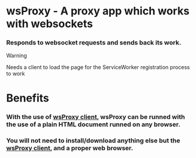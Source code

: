 # wsProxy - A proxy app which works with websockets
### Responds to websocket requests and sends back its work.
> [!WARNING]
>   Needs a client to load the page for the ServiceWorker registration process to work

# Benefits
### With the use of [wsProxy client](https://github.com/yotsubabeat), wsProxy can be runned with the use of a plain HTML document runned on any browser.
### You will not need to install/download anything else but the [wsProxy client](https://github.com/yotsubabeat), and a proper web browser.